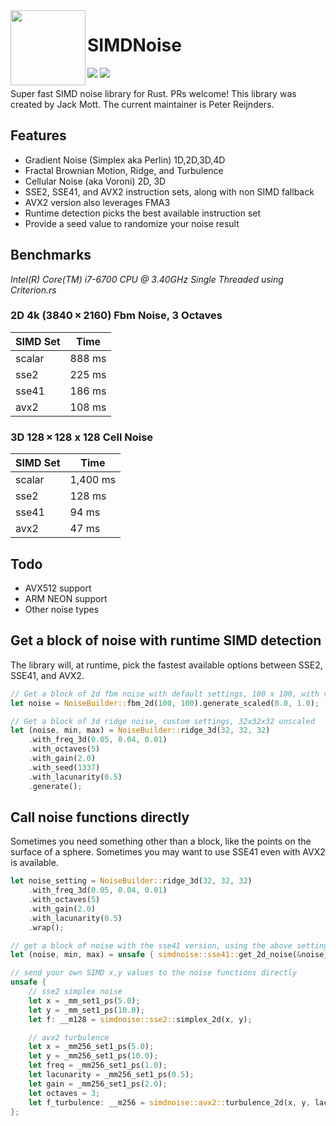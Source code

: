 <img align="left" width="120" src="https://raw.githubusercontent.com/jackmott/rust-simd-noise/master/logo.jpg"/>

# SIMDNoise
[![](https://img.shields.io/crates/v/simdnoise.svg)](https://crates.io/crates/simdnoise) [![](https://docs.rs/simdnoise/badge.svg)](https://docs.rs/simdnoise)

Super fast SIMD noise library for Rust. PRs welcome!
This library was created by Jack Mott.
The current maintainer is Peter Reijnders.

## Features

* Gradient Noise (Simplex aka Perlin) 1D,2D,3D,4D
* Fractal Brownian Motion, Ridge, and Turbulence
* Cellular Noise (aka Voroni) 2D, 3D
* SSE2, SSE41, and AVX2 instruction sets, along with non SIMD fallback
* AVX2 version also leverages FMA3
* Runtime detection picks the best available instruction set
* Provide a seed value to randomize your noise result

## Benchmarks
*Intel(R) Core(TM) i7-6700 CPU @ 3.40GHz*
*Single Threaded*
*using Criterion.rs*

### 2D 4k (3840 × 2160)  Fbm Noise, 3 Octaves

| SIMD Set | Time |
|----------|------|
| scalar|  888 ms|
| sse2  |  225 ms|
| sse41 |  186 ms|
| avx2  |  108 ms|

### 3D 128 × 128 x 128  Cell Noise

| SIMD Set | Time |
|----------|------|
| scalar|  1,400 ms|
| sse2  |    128 ms|
| sse41 |     94 ms|
| avx2  |     47 ms|


## Todo

* AVX512 support
* ARM NEON support
* Other noise types

## Get a block of noise with runtime SIMD detection

The library will, at runtime, pick the fastest available options between SSE2, SSE41, and AVX2.

```rust
// Get a block of 2d fbm noise with default settings, 100 x 100, with values scaled to the range [0,1]
let noise = NoiseBuilder::fbm_2d(100, 100).generate_scaled(0.0, 1.0);

// Get a block of 3d ridge noise, custom settings, 32x32x32 unscaled
let (noise, min, max) = NoiseBuilder::ridge_3d(32, 32, 32)
    .with_freq_3d(0.05, 0.04, 0.01)
    .with_octaves(5)
    .with_gain(2.0)
    .with_seed(1337)
    .with_lacunarity(0.5)
    .generate();
```

## Call noise functions directly
Sometimes you need something other than a block, like the points on the surface of a sphere.
Sometimes you may want to use SSE41 even with AVX2 is available.

```rust
let noise_setting = NoiseBuilder::ridge_3d(32, 32, 32)
    .with_freq_3d(0.05, 0.04, 0.01)
    .with_octaves(5)
    .with_gain(2.0)
    .with_lacunarity(0.5)
    .wrap();

// get a block of noise with the sse41 version, using the above settings
let (noise, min, max) = unsafe { simdnoise::sse41::get_2d_noise(&noise_setting) };

// send your own SIMD x,y values to the noise functions directly
unsafe {
    // sse2 simplex noise
    let x = _mm_set1_ps(5.0);
    let y = _mm_set1_ps(10.0);
    let f: __m128 = simdnoise::sse2::simplex_2d(x, y);

    // avx2 turbulence
    let x = _mm256_set1_ps(5.0);
    let y = _mm256_set1_ps(10.0);
    let freq = _mm256_set1_ps(1.0);
    let lacunarity = _mm256_set1_ps(0.5);
    let gain = _mm256_set1_ps(2.0);
    let octaves = 3;
    let f_turbulence: __m256 = simdnoise::avx2::turbulence_2d(x, y, lacunarity, gain, octaves);
};

```
